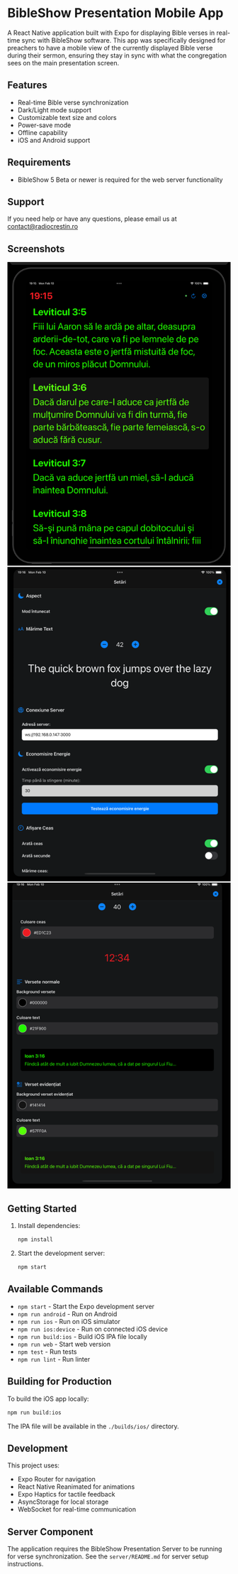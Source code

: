 # BibleShow Presentation Mobile App

A React Native application built with Expo for displaying Bible verses in real-time sync with BibleShow software. This app was specifically designed for preachers to have a mobile view of the currently displayed Bible verse during their sermon, ensuring they stay in sync with what the congregation sees on the main presentation screen.

## Features

- Real-time Bible verse synchronization
- Dark/Light mode support
- Customizable text size and colors
- Power-save mode
- Offline capability
- iOS and Android support

## Requirements

- BibleShow 5 Beta or newer is required for the web server functionality

## Support

If you need help or have any questions, please email us at contact@radiocrestin.ro

## Screenshots

![Main Screen](screenshots/img.png)
![Settings Screen](screenshots/img_1.png)
![Color Picker](screenshots/img_2.png)

## Getting Started

1. Install dependencies:
   ```bash
   npm install
   ```

2. Start the development server:
   ```bash
   npm start
   ```

## Available Commands

- `npm start` - Start the Expo development server
- `npm run android` - Run on Android
- `npm run ios` - Run on iOS simulator
- `npm run ios:device` - Run on connected iOS device
- `npm run build:ios` - Build iOS IPA file locally
- `npm run web` - Start web version
- `npm test` - Run tests
- `npm run lint` - Run linter

## Building for Production

To build the iOS app locally:
```bash
npm run build:ios
```
The IPA file will be available in the `./builds/ios/` directory.

## Development

This project uses:
- Expo Router for navigation
- React Native Reanimated for animations
- Expo Haptics for tactile feedback
- AsyncStorage for local storage
- WebSocket for real-time communication

## Server Component

The application requires the BibleShow Presentation Server to be running for verse synchronization. See the `server/README.md` for server setup instructions.
